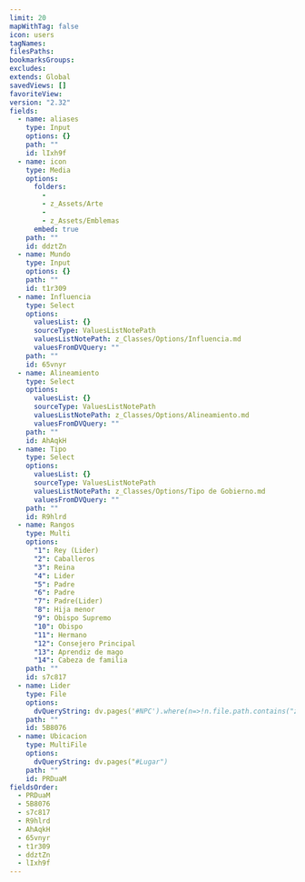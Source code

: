 ```yaml
---
limit: 20
mapWithTag: false
icon: users
tagNames: 
filesPaths: 
bookmarksGroups: 
excludes: 
extends: Global
savedViews: []
favoriteView: 
version: "2.32"
fields:
  - name: aliases
    type: Input
    options: {}
    path: ""
    id: lIxh9f
  - name: icon
    type: Media
    options:
      folders:
        - 
        - z_Assets/Arte
        - 
        - z_Assets/Emblemas
      embed: true
    path: ""
    id: ddztZn
  - name: Mundo
    type: Input
    options: {}
    path: ""
    id: t1r309
  - name: Influencia
    type: Select
    options:
      valuesList: {}
      sourceType: ValuesListNotePath
      valuesListNotePath: z_Classes/Options/Influencia.md
      valuesFromDVQuery: ""
    path: ""
    id: 65vnyr
  - name: Alineamiento
    type: Select
    options:
      valuesList: {}
      sourceType: ValuesListNotePath
      valuesListNotePath: z_Classes/Options/Alineamiento.md
      valuesFromDVQuery: ""
    path: ""
    id: AhAqkH
  - name: Tipo
    type: Select
    options:
      valuesList: {}
      sourceType: ValuesListNotePath
      valuesListNotePath: z_Classes/Options/Tipo de Gobierno.md
      valuesFromDVQuery: ""
    path: ""
    id: R9hlrd
  - name: Rangos
    type: Multi
    options:
      "1": Rey (Lider)
      "2": Caballeros
      "3": Reina
      "4": Lider
      "5": Padre
      "6": Padre
      "7": Padre(Lider)
      "8": Hija menor
      "9": Obispo Supremo
      "10": Obispo
      "11": Hermano
      "12": Consejero Principal
      "13": Aprendiz de mago
      "14": Cabeza de familia
    path: ""
    id: s7c817
  - name: Lider
    type: File
    options:
      dvQueryString: dv.pages('#NPC').where(n=>!n.file.path.contains("z_"))
    path: ""
    id: 5B8076
  - name: Ubicacion
    type: MultiFile
    options:
      dvQueryString: dv.pages("#Lugar")
    path: ""
    id: PRDuaM
fieldsOrder:
  - PRDuaM
  - 5B8076
  - s7c817
  - R9hlrd
  - AhAqkH
  - 65vnyr
  - t1r309
  - ddztZn
  - lIxh9f
---
```

